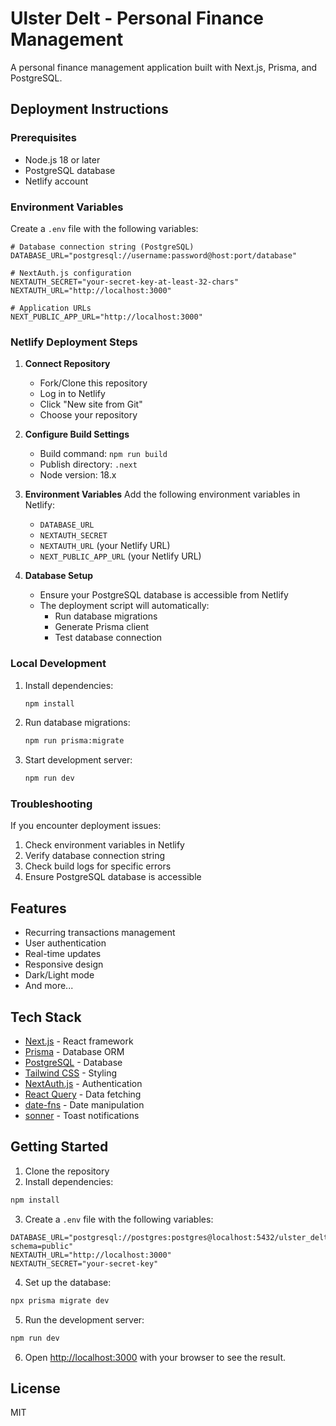 # Ulster Delt - Personal Finance Management

A personal finance management application built with Next.js, Prisma, and PostgreSQL.

## Deployment Instructions

### Prerequisites
- Node.js 18 or later
- PostgreSQL database
- Netlify account

### Environment Variables
Create a `.env` file with the following variables:
```env
# Database connection string (PostgreSQL)
DATABASE_URL="postgresql://username:password@host:port/database"

# NextAuth.js configuration
NEXTAUTH_SECRET="your-secret-key-at-least-32-chars"
NEXTAUTH_URL="http://localhost:3000"

# Application URLs
NEXT_PUBLIC_APP_URL="http://localhost:3000"
```

### Netlify Deployment Steps

1. **Connect Repository**
   - Fork/Clone this repository
   - Log in to Netlify
   - Click "New site from Git"
   - Choose your repository

2. **Configure Build Settings**
   - Build command: `npm run build`
   - Publish directory: `.next`
   - Node version: 18.x

3. **Environment Variables**
   Add the following environment variables in Netlify:
   - `DATABASE_URL`
   - `NEXTAUTH_SECRET`
   - `NEXTAUTH_URL` (your Netlify URL)
   - `NEXT_PUBLIC_APP_URL` (your Netlify URL)

4. **Database Setup**
   - Ensure your PostgreSQL database is accessible from Netlify
   - The deployment script will automatically:
     - Run database migrations
     - Generate Prisma client
     - Test database connection

### Local Development

1. Install dependencies:
   ```bash
   npm install
   ```

2. Run database migrations:
   ```bash
   npm run prisma:migrate
   ```

3. Start development server:
   ```bash
   npm run dev
   ```

### Troubleshooting

If you encounter deployment issues:

1. Check environment variables in Netlify
2. Verify database connection string
3. Check build logs for specific errors
4. Ensure PostgreSQL database is accessible

## Features

- Recurring transactions management
- User authentication
- Real-time updates
- Responsive design
- Dark/Light mode
- And more...

## Tech Stack

- [Next.js](https://nextjs.org/) - React framework
- [Prisma](https://www.prisma.io/) - Database ORM
- [PostgreSQL](https://www.postgresql.org/) - Database
- [Tailwind CSS](https://tailwindcss.com/) - Styling
- [NextAuth.js](https://next-auth.js.org/) - Authentication
- [React Query](https://tanstack.com/query/latest) - Data fetching
- [date-fns](https://date-fns.org/) - Date manipulation
- [sonner](https://sonner.emilkowal.ski/) - Toast notifications

## Getting Started

1. Clone the repository
2. Install dependencies:

```bash
npm install
```

3. Create a `.env` file with the following variables:

```env
DATABASE_URL="postgresql://postgres:postgres@localhost:5432/ulster_delt?schema=public"
NEXTAUTH_URL="http://localhost:3000"
NEXTAUTH_SECRET="your-secret-key"
```

4. Set up the database:

```bash
npx prisma migrate dev
```

5. Run the development server:

```bash
npm run dev
```

6. Open [http://localhost:3000](http://localhost:3000) with your browser to see the result.

## License

MIT
